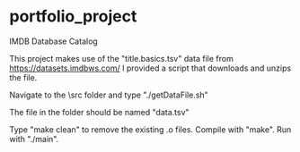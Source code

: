 # portfolio_project

IMDB Database Catalog

This project makes use of the "title.basics.tsv" data file from https://datasets.imdbws.com/
I provided a script that downloads and unzips the file.

Navigate to the \src folder and type "./getDataFile.sh"

The file in the folder should be named "data.tsv"

Type "make clean" to remove the existing .o files. 
Compile with "make". Run with "./main".
